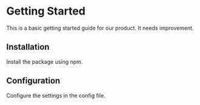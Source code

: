 # Getting Started

This is a basic getting started guide for our product. It needs improvement.

## Installation

Install the package using npm.

## Configuration

Configure the settings in the config file.
